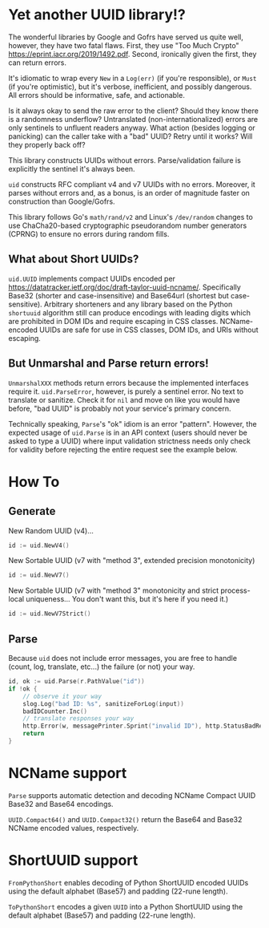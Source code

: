 # Yet another UUID library!?

The wonderful libraries by Google and Gofrs have served us quite well, however, they have two fatal flaws. First, they
use "Too Much Crypto" https://eprint.iacr.org/2019/1492.pdf. Second, ironically given the first, they can return errors.

It's idiomatic to wrap every `New` in a  `Log(err)` (if you're responsible), or `Must` (if you're optimistic), but it's
verbose, inefficient, and possibly dangerous. All errors should be informative, safe, and actionable.

Is it always okay to send the raw error to the client? Should they know there is a randomness underflow? Untranslated
(non-internationalized) errors are only sentinels to unfluent readers anyway. What action (besides logging or
panicking) can the caller take with a "bad" UUID? Retry until it works? Will they properly back off?

This library constructs UUIDs without errors. Parse/validation failure is explicitly the sentinel it's always been.

`uid` constructs RFC compliant v4 and v7 UUIDs with no errors. Moreover, it parses without errors and, as a bonus, is an
order of magnitude faster on construction than Google/Gofrs.

This library follows Go's `math/rand/v2` and Linux's `/dev/random` changes to use ChaCha20-based cryptographic
pseudorandom number generators (CPRNG) to ensure no errors during random fills.

## What about Short UUIDs?

`uid.UUID` implements compact UUIDs encoded per https://datatracker.ietf.org/doc/draft-taylor-uuid-ncname/. Specifically
Base32 (shorter and case-insensitive) and Base64url (shortest but case-sensitive). Arbitrary shorteners and any
library based on the Python `shortuuid` algorithm still can produce encodings with leading digits which are prohibited in
DOM IDs and require escaping in CSS classes. NCName-encoded UUIDs are safe for use in CSS classes, DOM IDs, and URIs
without escaping.

## But Unmarshal and Parse return errors!

`UnmarshalXXX` methods return errors because the implemented interfaces require it. `uid.ParseError`, however, is purely
a sentinel error. No text to translate or sanitize. Check it for `nil` and move on like you would have before, "bad UUID"
is probably not your service's primary concern.

Technically speaking, `Parse`'s "ok" idiom is an error "pattern". However, the expected usage of `uid.Parse` is
in an API context (users should never be asked to type a UUID) where input validation strictness needs only check for
validity before rejecting the entire request see the example below.

# How To

## Generate

New Random UUID (v4)...
```go
id := uid.NewV4()
```

New Sortable UUID (v7 with "method 3", extended precision monotonicity)
```go
id := uid.NewV7()
```

New Sortable UUID (v7 with "method 3" monotonicity and strict process-local uniqueness... You don't want this, but it's
here if you need it.)
```go
id := uid.NewV7Strict()
```

## Parse

Because `uid` does not include error messages, you are free to handle (count, log, translate, etc...) the failure (or
not) your way.

```go
id, ok := uid.Parse(r.PathValue("id"))
if !ok {
    // observe it your way
    slog.Log("bad ID: %s", sanitizeForLog(input))
    badIDCounter.Inc()
    // translate responses your way
    http.Error(w, messagePrinter.Sprint("invalid ID"), http.StatusBadRequest)
    return
}
```

# NCName support

`Parse` supports automatic detection and decoding NCName Compact UUID Base32 and Base64 encodings.

`UUID.Compact64()` and `UUID.Compact32()` return the Base64 and Base32 NCName encoded values, respectively.

# ShortUUID support

`FromPythonShort` enables decoding of Python ShortUUID encoded UUIDs using the default alphabet (Base57) and padding
(22-rune length).

`ToPythonShort` encodes a given `UUID` into a Python ShortUUID using the default alphabet (Base57) and padding
(22-rune length).
